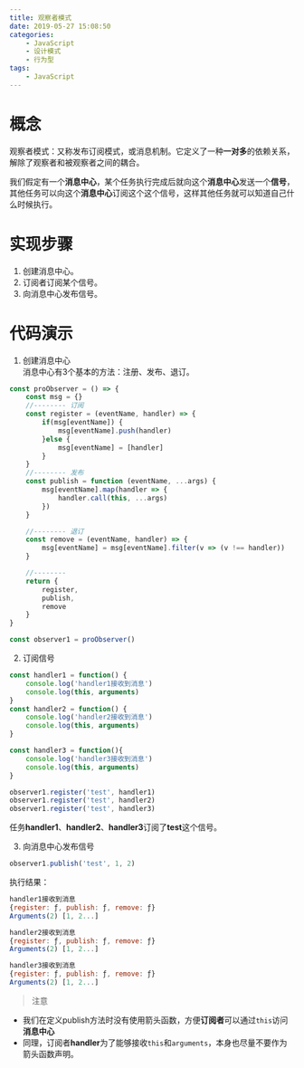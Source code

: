 ```yaml
---
title: 观察者模式
date: 2019-05-27 15:08:50
categories: 
    - JavaScript
    - 设计模式
    - 行为型
tags: 
    - JavaScript
---
```



# 概念
观察者模式：又称发布订阅模式，或消息机制。它定义了一种**一对多**的依赖关系，解除了观察者和被观察者之间的耦合。

我们假定有一个**消息中心**，某个任务执行完成后就向这个**消息中心**发送一个**信号**，其他任务可以向这个**消息中心**订阅这个这个信号，这样其他任务就可以知道自己什么时候执行。

# 实现步骤
1. 创建消息中心。
2. 订阅者订阅某个信号。
3. 向消息中心发布信号。

<!-- more -->

# 代码演示
1. 创建消息中心    
消息中心有3个基本的方法：注册、发布、退订。
```js
const proObserver = () => {
    const msg = {}
    //-------- 订阅
    const register = (eventName, handler) => {
        if(msg[eventName]) {
            msg[eventName].push(handler)
        }else {
            msg[eventName] = [handler]
        }
    }
    //-------- 发布
    const publish = function (eventName, ...args) {
        msg[eventName].map(handler => {
            handler.call(this, ...args)
        })
    }

    //-------- 退订
    const remove = (eventName, handler) => {
        msg[eventName] = msg[eventName].filter(v => (v !== handler))
    }

    //--------
    return {
        register,
        publish,
        remove
    }
}

const observer1 = proObserver()
```

2. 订阅信号
```js
const handler1 = function() {
    console.log('handler1接收到消息')
    console.log(this, arguments)
}
const handler2 = function() {
    console.log('handler2接收到消息')
    console.log(this, arguments)
}

const handler3 = function(){
    console.log('handler3接收到消息')
    console.log(this, arguments)
}

observer1.register('test', handler1)
observer1.register('test', handler2)
observer1.register('test', handler3)
```
任务**handler1**、**handler2**、**handler3**订阅了**test**这个信号。



3. 向消息中心发布信号
```js
observer1.publish('test', 1, 2)
```

执行结果：
```js
handler1接收到消息
{register: ƒ, publish: ƒ, remove: ƒ} 
Arguments(2) [1, 2...]

handler2接收到消息
{register: ƒ, publish: ƒ, remove: ƒ} 
Arguments(2) [1, 2...]

handler3接收到消息
{register: ƒ, publish: ƒ, remove: ƒ} 
Arguments(2) [1, 2...]
```


> 注意
- 我们在定义publish方法时没有使用箭头函数，方便**订阅者**可以通过`this`访问**消息中心**
- 同理，订阅者**handler**为了能够接收`this`和`arguments`，本身也尽量不要作为箭头函数声明。
>
